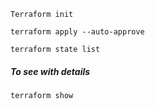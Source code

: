 ```
Terraform init
```
```
terraform apply --auto-approve
```
```
terraform state list
```
##### To see with details
```
terraform show
```
